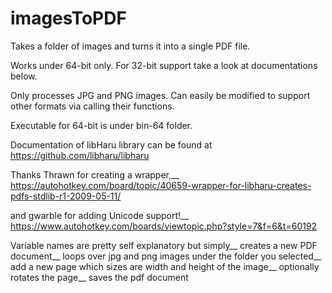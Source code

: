 # imagesToPDF
Takes a folder of images and turns it into a single PDF file.

Works under 64-bit only.
For 32-bit support take a look at documentations below.

Only processes JPG and PNG images.
Can easily be modified to support other formats via calling their functions. 

Executable for 64-bit is under bin-64 folder.

Documentation of libHaru library can be found at https://github.com/libharu/libharu

Thanks Thrawn for creating a wrapper,__
https://autohotkey.com/board/topic/40659-wrapper-for-libharu-creates-pdfs-stdlib-r1-2009-05-11/

and gwarble for adding Unicode support!__
https://www.autohotkey.com/boards/viewtopic.php?style=7&f=6&t=60192

Variable names are pretty self explanatory but simply__
creates a new PDF document__
loops over jpg and png images under the folder you selected__
add a new page which sizes are width and height of the image__
optionally rotates the page__
saves the pdf document
